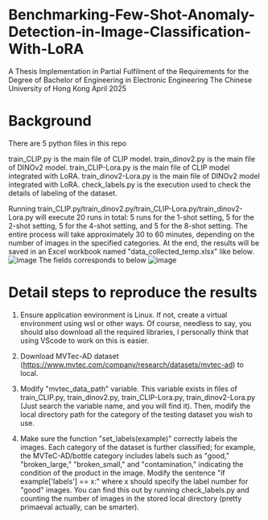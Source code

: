 # Benchmarking-Few-Shot-Anomaly-Detection-in-Image-Classification-With-LoRA
A Thesis Implementation in Partial Fulfilment of the Requirements for the Degree of Bachelor of Engineering in Electronic Engineering The Chinese University of Hong Kong April 2025

# Background
There are 5 python files in this repo

train_CLIP.py is the main file of CLIP model.
train_dinov2.py is the main file of DINOv2 model.
train_CLIP-Lora.py is the main file of CLIP model integrated with LoRA.
train_dinov2-Lora.py is the main file of DINOv2 model integrated with LoRA.
check_labels.py is the execution used to check the details of labeling of the dataset.

Running train_CLIP.py/train_dinov2.py/train_CLIP-Lora.py/train_dinov2-Lora.py will execute 20 runs in total: 5 runs for the 1-shot setting, 5 for the 2-shot setting, 5 for the 4-shot setting, and 5 for the 8-shot setting. The entire process will take approximately 30 to 60 minutes, depending on the number of images in the specified categories. At the end, the results will be saved in an Excel workbook named "data_collected_temp.xlsx" like below.
![image](https://github.com/user-attachments/assets/78c38690-206c-4e43-9721-5b82d4ae467a)
The fields corresponds to below
![image](https://github.com/user-attachments/assets/cf5638c1-4c02-4cbc-9c97-fc9f173d1b28)

# Detail steps to reproduce the results
1. Ensure application environment is Linux. If not, create a virtual environment using wsl or other ways. Of course, needless to say, you should also download all the required libraries, I personally think that using VScode to work on this is easier.

2. Download MVTec-AD dataset (https://www.mvtec.com/company/research/datasets/mvtec-ad) to local.

3. Modify "mvtec_data_path" variable. This variable exists in files of train_CLIP.py, train_dinov2.py, train_CLIP-Lora.py, train_dinov2-Lora.py (Just search the variable name, and you will find it). Then, modify the local directory path for the category of the testing dataset you wish to use.

4. Make sure the function "set_labels(example)" correctly labels the images. Each category of the dataset is further classified; for example, the MVTeC-AD/bottle category includes labels such as "good," "broken_large," "broken_small," and "contamination," indicating the condition of the product in the image. Modify the sentence "if example['labels'] == x:" where x should specify the label number for "good" images.  You can find this out by running check_labels.py and counting the number of images in the stored local directory (pretty primaeval actually, can be smarter).
